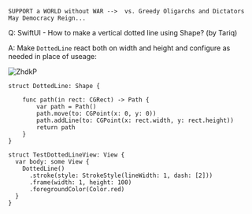 ```
SUPPORT a WORLD without WAR -->  vs. Greedy Oligarchs and Dictators
May Democracy Reign... 
```

Q: SwiftUI - How to make a vertical dotted line using Shape? (by Tariq)

A: Make `DottedLine` react both on width and height and configure as needed in place of useage:

![ZhdkP](https://user-images.githubusercontent.com/62171579/171984513-04ae68c0-22e5-446c-b057-6ba66513b272.png)

```
struct DottedLine: Shape {
        
    func path(in rect: CGRect) -> Path {
        var path = Path()
        path.move(to: CGPoint(x: 0, y: 0))
        path.addLine(to: CGPoint(x: rect.width, y: rect.height))
        return path
    }
}

struct TestDottedLineView: View {
  var body: some View {
    DottedLine()
      .stroke(style: StrokeStyle(lineWidth: 1, dash: [2]))
      .frame(width: 1, height: 100)
      .foregroundColor(Color.red)
  }
}
```
